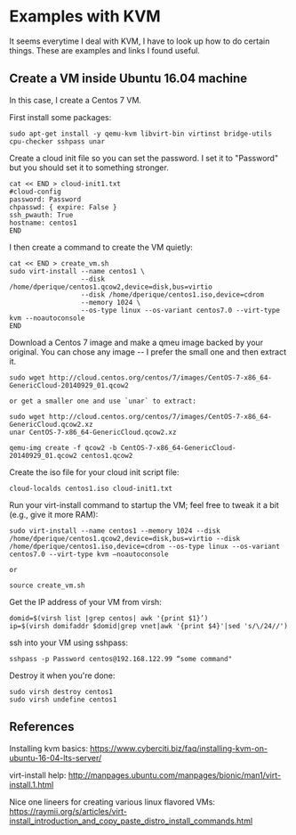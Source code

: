 # Examples with KVM

It seems everytime I deal with KVM, I have to look up how to do certain things.
These are examples and links I found useful.

## Create a VM inside Ubuntu 16.04 machine

In this case, I create a Centos 7 VM.

First install some packages:

```
sudo apt-get install -y qemu-kvm libvirt-bin virtinst bridge-utils cpu-checker sshpass unar
```

Create a cloud init file so you can set the password.  I set it to "Password" but you
should set it to something stronger.

```
cat << END > cloud-init1.txt
#cloud-config
password: Password
chpasswd: { expire: False }
ssh_pwauth: True
hostname: centos1
END
```

I then create a command to create the VM quietly:

```
cat << END > create_vm.sh
sudo virt-install --name centos1 \
                  --disk /home/dperique/centos1.qcow2,device=disk,bus=virtio
                  --disk /home/dperique/centos1.iso,device=cdrom
                  --memory 1024 \
                  --os-type linux --os-variant centos7.0 --virt-type kvm --noautoconsole
END
```

Download a Centos 7 image and make a qmeu image backed by your original.  You can chose any
image -- I prefer the small one and then extract it.

```
sudo wget http://cloud.centos.org/centos/7/images/CentOS-7-x86_64-GenericCloud-20140929_01.qcow2

or get a smaller one and use `unar` to extract:

sudo wget http://cloud.centos.org/centos/7/images/CentOS-7-x86_64-GenericCloud.qcow2.xz
unar CentOS-7-x86_64-GenericCloud.qcow2.xz

qemu-img create -f qcow2 -b CentOS-7-x86_64-GenericCloud-20140929_01.qcow2 centos1.qcow2
```

Create the iso file for your cloud init script file:

```
cloud-localds centos1.iso cloud-init1.txt
```

Run your virt-install command to startup the VM; feel free to tweak it a bit (e.g., give it more RAM):

```
sudo virt-install --name centos1 --memory 1024 --disk /home/dperique/centos1.qcow2,device=disk,bus=virtio --disk /home/dperique/centos1.iso,device=cdrom --os-type linux --os-variant centos7.0 --virt-type kvm —noautoconsole

or

source create_vm.sh
```

Get the IP address of your VM from virsh:

```
domid=$(virsh list |grep centos| awk '{print $1}’)
ip=$(virsh domifaddr $domid|grep vnet|awk '{print $4}'|sed 's/\/24//')
```

ssh into your VM using sshpass:

```
sshpass -p Password centos@192.168.122.99 “some command"
```

Destroy it when you're done:

```
sudo virsh destroy centos1
sudo virsh undefine centos1
```

## References

Installing kvm basics: https://www.cyberciti.biz/faq/installing-kvm-on-ubuntu-16-04-lts-server/

virt-install help: http://manpages.ubuntu.com/manpages/bionic/man1/virt-install.1.html

Nice one lineers for creating various linux flavored VMs: https://raymii.org/s/articles/virt-install_introduction_and_copy_paste_distro_install_commands.html
